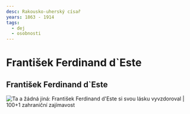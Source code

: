 ```yaml
---
desc: Rakousko-uherský císař
years: 1863 - 1914
tags:
  - dej
  - osobnosti
---
```

# František Ferdinand d\`Este
## František Ferdinand d\`Este
![Ta a žádná jiná: František Ferdinand d&#39;Este si svou lásku vyvzdoroval |  100+1 zahraniční zajímavost](https://www.stoplusjednicka.cz/sites/default/files/styles/full/public/obrazky/2019/08/foto.jpg?itok=fpZE2uhI)
